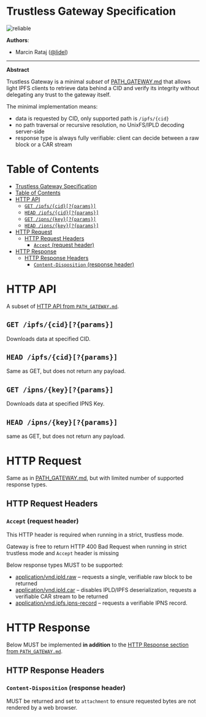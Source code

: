 # Trustless Gateway Specification

![reliable](https://img.shields.io/badge/status-reliable-green.svg?style=flat-square)

**Authors**:

- Marcin Rataj ([@lidel](https://github.com/lidel))

----

**Abstract**

Trustless Gateway is a minimal _subset_ of [PATH_GATEWAY.md](./PATH_GATEWAY.md)
that allows light IPFS clients to retrieve data behind a CID and verify its
integrity without delegating any trust to the gateway itself.

The minimal implementation means:

- data is requested by CID, only supported path is `/ipfs/{cid}`
- no path traversal or recursive resolution, no UnixFS/IPLD decoding server-side
- response type is always fully verifiable: client can decide between a raw block or a CAR stream

# Table of Contents

- [Trustless Gateway Specification](#trustless-gateway-specification)
- [Table of Contents](#table-of-contents)
- [HTTP API](#http-api)
  - [`GET /ipfs/{cid}[?{params}]`](#get-ipfscidparams)
  - [`HEAD /ipfs/{cid}[?{params}]`](#head-ipfscidparams)
  - [`GET /ipns/{key}[?{params}]`](#get-ipnskeyparams)
  - [`HEAD /ipns/{key}[?{params}]`](#head-ipnskeyparams)
- [HTTP Request](#http-request)
  - [HTTP Request Headers](#http-request-headers)
    - [`Accept` (request header)](#accept-request-header)
- [HTTP Response](#http-response)
  - [HTTP Response Headers](#http-response-headers)
    - [`Content-Disposition` (response header)](#content-disposition-response-header)

# HTTP API

A subset of [HTTP API from `PATH_GATEWAY.md`](./PATH_GATEWAY.md#http-api).

## `GET /ipfs/{cid}[?{params}]`

Downloads data at specified CID.

## `HEAD /ipfs/{cid}[?{params}]`

Same as GET, but does not return any payload.

## `GET /ipns/{key}[?{params}]`

Downloads data at specified IPNS Key.

## `HEAD /ipns/{key}[?{params}]`

same as GET, but does not return any payload.

# HTTP Request

Same as in [PATH_GATEWAY.md](./PATH_GATEWAY.md#http-request), but with limited number of supported response types.

## HTTP Request Headers

### `Accept` (request header)

This HTTP header is required when running in a strict, trustless mode.

Gateway is free to return HTTP 400 Bad Request when running in strict trustless
mode and  `Accept` header is missing

Below response types MUST to be supported:

- [application/vnd.ipld.raw](https://www.iana.org/assignments/media-types/application/vnd.ipld.raw) – requests a single, verifiable raw block to be returned
- [application/vnd.ipld.car](https://www.iana.org/assignments/media-types/application/vnd.ipld.car) – disables IPLD/IPFS deserialization, requests a verifiable CAR stream to be returned
- [application/vnd.ipfs.ipns-record](https://www.iana.org/assignments/media-types/application/vnd.ipfs.ipns-record) – requests a verifiable IPNS record.

# HTTP Response

Below MUST be implemented **in addition** to the [HTTP Response section from `PATH_GATEWAY.md`](./PATH_GATEWAY.md#http-response).

## HTTP Response Headers

### `Content-Disposition` (response header)

MUST be returned and set to `attachment` to ensure requested bytes are not rendered by a web browser.
